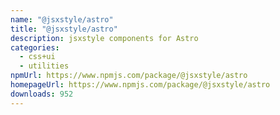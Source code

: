 ```yaml
---
name: "@jsxstyle/astro"
title: "@jsxstyle/astro"
description: jsxstyle components for Astro
categories:
  - css+ui
  - utilities
npmUrl: https://www.npmjs.com/package/@jsxstyle/astro
homepageUrl: https://www.npmjs.com/package/@jsxstyle/astro
downloads: 952
---
```

